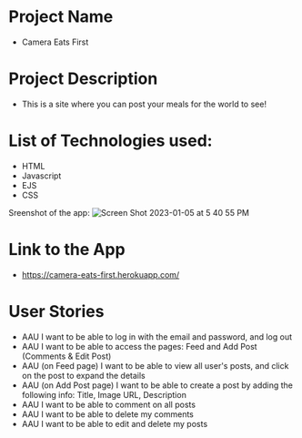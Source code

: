 # Project Name
- Camera Eats First

# Project Description
- This is a site where you can post your meals for the world to see! 

# List of Technologies used:
- HTML
- Javascript
- EJS
- CSS

Sreenshot of the app:
![Screen Shot 2023-01-05 at 5 40 55 PM](https://user-images.githubusercontent.com/117867407/210894517-e77af2fc-85f0-405d-9975-0ce1be2bd3b7.png)

# Link to the App
- https://camera-eats-first.herokuapp.com/

# User Stories
- AAU I want to be able to log in with the email and password, and log out
- AAU I want to be able to access the pages: Feed and Add Post (Comments & Edit Post)
- AAU (on Feed page) I want to be able to view all user's posts, and click on the post to expand the details
- AAU (on Add Post page) I want to be able to create a post by adding the following info: Title, Image URL, Description
- AAU I want to be able to comment on all posts
- AAU I want to be able to delete my comments
- AAU I want to be able to edit and delete my posts
